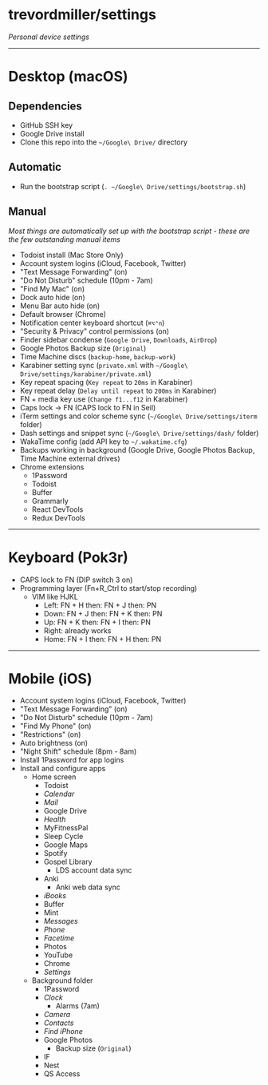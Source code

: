 # trevordmiller/settings

_Personal device settings_

---

# Desktop (macOS)

## Dependencies

- GitHub SSH key
- Google Drive install
- Clone this repo into the `~/Google\ Drive/` directory

## Automatic

- Run the bootstrap script (`. ~/Google\ Drive/settings/bootstrap.sh`)

## Manual

_Most things are automatically set up with the bootstrap script - these are the few outstanding manual items_

- Todoist install (Mac Store Only)
- Account system logins (iCloud, Facebook, Twitter)
- "Text Message Forwarding" (on)
- "Do Not Disturb" schedule (10pm - 7am)
- "Find My Mac" (on)
- Dock auto hide (on)
- Menu Bar auto hide (on)
- Default browser (Chrome)
- Notification center keyboard shortcut (`⌘⌥⌃n`)
- "Security & Privacy" control permissions (on)
- Finder sidebar condense (`Google Drive`, `Downloads`, `AirDrop`)
- Google Photos Backup size (`Original`)
- Time Machine discs (`backup-home`, `backup-work`)
- Karabiner setting sync (`private.xml` with `~/Google\ Drive/settings/karabiner/private.xml`)
- Key repeat spacing (`Key repeat` to `20ms` in Karabiner)
- Key repeat delay (`Delay until repeat` to `200ms` in Karabiner)
- FN + media key use (`Change f1...f12` in Karabiner)
- Caps lock -> FN (CAPS lock to FN in Seil)
- iTerm settings and color scheme sync (`~/Google\ Drive/settings/iterm` folder)
- Dash settings and snippet sync (`~/Google\ Drive/settings/dash/` folder)
- WakaTime config (add API key to `~/.wakatime.cfg`)
- Backups working in background (Google Drive, Google Photos Backup, Time Machine external drives)
- Chrome extensions
  - 1Password
  - Todoist
  - Buffer
  - Grammarly
  - React DevTools
  - Redux DevTools

---

# Keyboard (Pok3r)

- CAPS lock to FN (DIP switch 3 on)
- Programming layer (Fn+R_Ctrl to start/stop recording)
  - VIM like HJKL
    - Left: FN + H then: FN + J then: PN
    - Down: FN + J then: FN + K then: PN
    - Up: FN + K then: FN + I then: PN
    - Right: already works
    - Home: FN + I then: FN + H then: PN

---

# Mobile (iOS)

- Account system logins (iCloud, Facebook, Twitter)
- "Text Message Forwarding" (on)
- "Do Not Disturb" schedule (10pm - 7am)
- "Find My Phone" (on)
- "Restrictions" (on)
- Auto brightness (on)
- "Night Shift" schedule (8pm - 8am)
- Install 1Password for app logins
- Install and configure apps
  - Home screen
    - Todoist
    - _Calendar_
    - _Mail_
    - Google Drive
    - _Health_
    - MyFitnessPal
    - Sleep Cycle
    - Google Maps
    - Spotify
    - Gospel Library
      - LDS account data sync
    - Anki
      - Anki web data sync
    - _iBooks_
    - Buffer
    - Mint
    - _Messages_
    - _Phone_
    - _Facetime_
    - Photos
    - YouTube
    - Chrome
    - _Settings_
  - Background folder
    - 1Password
    - _Clock_
      - Alarms (7am)
    - _Camera_
    - _Contacts_
    - _Find iPhone_
    - Google Photos
      - Backup size (`Original`)
    - IF
    - Nest
    - QS Access
